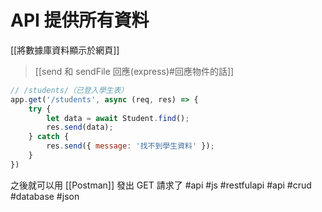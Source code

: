 # API 提供所有資料
[[將數據庫資料顯示於網頁]]
>[[send 和 sendFile 回應(express)#回應物件的話]]
```js
// /students/（已登入學生表）
app.get('/students', async (req, res) => {
	try {
		let data = await Student.find();
		res.send(data);
	} catch {
		res.send({ message: '找不到學生資料' });
	}
})
```

之後就可以用 [[Postman]] 發出 GET 請求了
#api #js #restfulapi #api #crud #database #json 